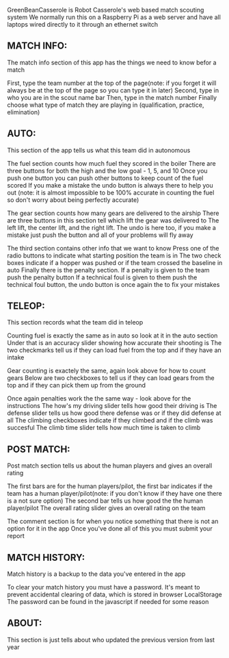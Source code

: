 GreenBeanCasserole is Robot Casserole's web based match scouting system
We normally run this on a Raspberry Pi as a web server and have all laptops wired directly to it through an ethernet switch

## MATCH INFO:
The match info section of this app has the things we need to know befor a match

First, type the team number at the top of the page(note: if you forget it will always be at the top of the page so you can type it in later)
Second, type in who you are in the scout name bar
Then, type in the match number
Finally choose what type of match they are playing in (qualification, practice, elimination)

## AUTO:
This section of the app tells us what this team did in autonomous

The fuel section counts how much fuel they scored in the boiler
There are three buttons for both the high and the low goal - 1, 5, and 10
Once you push one button you can push other buttons to keep count of the fuel scored
If you make a mistake the undo button is always there to help you out
(note: it is almost impossible to be 100% accurate in counting the fuel so don't worry about being perfectly accurate)

The gear section counts how many gears are delivered to the airship
There are three buttons in this section tell which lift the gear was delivered to
The left lift, the center lift, and the right lift.
The undo is here too, if you make a mistake just push the button and all of your problems will fly away

The third section contains other info that we want to know
Press one of the radio buttons to indicate what starting position the team is in
The two check boxes indicate if a hopper was pushed or if the team crossed the baseline in auto
Finally there is the penalty section. If a penalty is given to the team push the penalty button
If a technical foul is given to them push the technical foul button, the undo button is once again the to fix your mistakes

## TELEOP:
This section records what the team did in teleop

Counting fuel is exactly the same as in  auto so look at it in the auto section
Under that is an accuracy slider showing how accurate their shooting is
The two checkmarks tell us if they can load fuel from the top and if they have an intake

Gear counting is exactely the same, again look above for how to count gears
Below are two checkboxes to tell us if they can load gears from the top and if they can pick them up from the ground

Once again penalties work the the same way - look above for the instructions
The how's my driving slider tells how good their driving is 
The defense slider tells us how good there defense was or if they did defense at all
The climbing checkboxes indicate if they climbed and if the climb was succesful
The climb time slider tells how much time is taken to climb

## POST MATCH:
Post match section tells us about the human players and gives an overall rating

The first bars are for the human players/pilot, the first bar indicates if the team has a human player/pilot(note: if you don't know if they have one there is a not sure option)
The second bar tells us how good the the human player/pilot
The overall rating slider gives an overall rating on the team

The comment section is for when you notice something that there is not an option for it in the app
Once you've done all of this you must submit your report

## MATCH HISTORY:
Match history is a backup to the data you've entered in the app

To clear your match history you must have a password. It's meant to prevent accidental clearing of data, which is stored in browser LocalStorage
The password can be found in the javascript if needed for some reason

## ABOUT:
This section is just tells about who updated the previous version from last year
